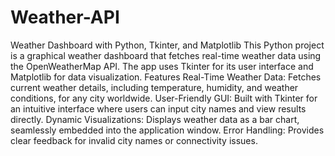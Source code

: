 # Weather-API
Weather Dashboard with Python, Tkinter, and Matplotlib This Python project is a graphical weather dashboard that fetches real-time weather data using the OpenWeatherMap API. The app uses Tkinter for its user interface and Matplotlib for data visualization. Features Real-Time Weather Data: Fetches current weather details, including temperature, humidity, and weather conditions, for any city worldwide. User-Friendly GUI: Built with Tkinter for an intuitive interface where users can input city names and view results directly. Dynamic Visualizations: Displays weather data as a bar chart, seamlessly embedded into the application window. Error Handling: Provides clear feedback for invalid city names or connectivity issues.
